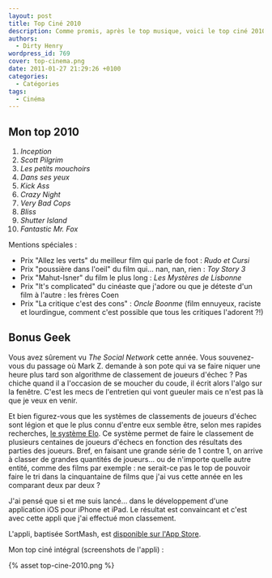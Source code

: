 ```yaml
---
layout: post
title: Top Ciné 2010
description: Comme promis, après le top musique, voici le top ciné 2010.
authors:
  - Dirty Henry
wordpress_id: 769
cover: top-cinema.png
date: 2011-01-27 21:29:26 +0100
categories:
  - Catégories
tags:
  - Cinéma
---
```


## Mon top 2010

1. _Inception_
1. _Scott Pilgrim_
1. _Les petits mouchoirs_
1. _Dans ses yeux_
1. _Kick Ass_
1. _Crazy Night_
1. _Very Bad Cops_
1. _Bliss_
1. _Shutter Island_
1. _Fantastic Mr. Fox_

Mentions spéciales :

- Prix "Allez les verts" du meilleur film qui parle de foot : _Rudo et Cursi_
- Prix "poussière dans l'oeil" du film qui… nan, nan, rien : _Toy Story 3_
- Prix "Mahut-Isner" du film le plus long : _Les Mystères de Lisbonne_
- Prix "It's complicated" du cinéaste que j'adore ou que je déteste d'un film à
  l'autre : les frères Coen
- Prix "La critique c'est des cons" : _Oncle Boonme_ (film ennuyeux, raciste et
  lourdingue, comment c'est possible que tous les critiques l'adorent ⁈)

## Bonus Geek

Vous avez sûrement vu _The Social Network_ cette année. Vous souvenez-vous du
passage où Mark Z. demande à son pote qui va se faire niquer une heure plus tard
son algorithme de classement de joueurs d'échec ? Pas chiche quand il a
l'occasion de se moucher du coude, il écrit alors l'algo sur la fenêtre. C'est
les mecs de l'entretien qui vont gueuler mais ce n'est pas là que je veux en
venir.

Et bien figurez-vous que les systèmes de classements de joueurs d'échec sont
légion et que le plus connu d'entre eux semble être, selon mes rapides
recherches, [le système Elo](http://en.wikipedia.org/wiki/Elo_rating_system). Ce
système permet de faire le classement de plusieurs centaines de joueurs d'échecs
en fonction des résultats des parties des joueurs. Bref, en faisant une grande
série de 1 contre 1, on arrive à classer de grandes quantités de joueurs… ou de
n'importe quelle autre entité, comme des films par exemple : ne serait-ce pas le
top de pouvoir faire le tri dans la cinquantaine de films que j'ai vus cette
année en les comparant deux par deux ?

J'ai pensé que si et me suis lancé… dans le développement d'une application iOS
pour iPhone et iPad. Le résultat est convaincant et c'est avec cette appli que
j'ai effectué mon classement.

L'appli, baptisée SortMash, est
[disponible sur l'App Store](http://itunes.apple.com/fr/app/sortmash/id416854835?mt=8).

Mon top ciné intégral (screenshots de l'appli) :

{% asset top-cine-2010.png %}
